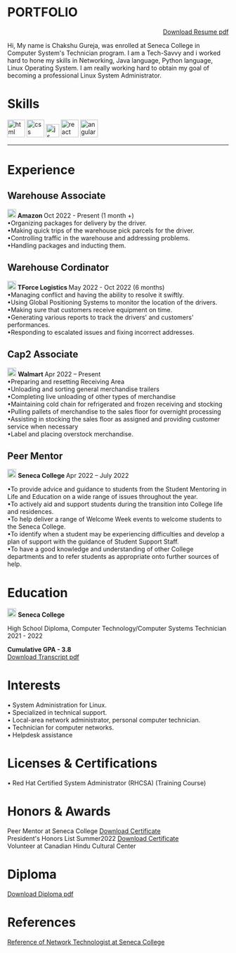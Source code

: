 #  PORTFOLIO  
<p align='right'>  <a href="https://drive.google.com/file/d/1FlMg0qfEOWrgr8PKT1fee0oDVfZ3mFdq/view?usp=share_link">Download Resume pdf </a></p>
Hi, My name is Chakshu Gureja, was enrolled at Seneca College in Computer System's Technician program. I am a Tech-Savvy and i worked hard to hone my skills in Networking, Java language, Python language, Linux Operating System. I am really working hard to obtain my goal of becoming a professional Linux System Administrator. 


# Skills

<p align='left'>
  
  <img src="https://upload.wikimedia.org/wikipedia/commons/thumb/b/b0/NewTux.svg/1200px-NewTux.svg.png" alt="html" width="40" height="40">
  <img src='https://upload.wikimedia.org/wikipedia/commons/c/c0/Azure.png' alt="css" width="40" height="40">
  <img src='https://upload.wikimedia.org/wikipedia/commons/thumb/9/93/Amazon_Web_Services_Logo.svg/768px-Amazon_Web_Services_Logo.svg.png?20170912170050' height='30' width='auto' alt="js">
   <img src="https://upload.wikimedia.org/wikipedia/commons/d/dc/Javascript-shield.png" alt="react" width="auto" height="40"/>
   <img src="https://i0.wp.com/learn.onemonth.com/wp-content/uploads/2019/07/image2-1.png?fit=600%2C315&ssl=1" alt="angular" width="40" height="40"/>
</p>

--- 

# Experience
## Warehouse Associate
  <img src="http://media.corporate-ir.net/media_files/IROL/17/176060/Oct18/Amazon%20logo.PNG" alt="html" width="20" height="20"><b> Amazon </b>
  Oct 2022 - Present (1 month +) <br>
  •Organizing packages for delivery by the driver.<br>
  •Making quick trips of the warehouse pick parcels for the driver.<br>
  •Controlling traffic in the warehouse and addressing problems.<br>
  •Handling packages and inducting them.<br>
## Warehouse Cordinator
   <img src="https://encrypted-tbn0.gstatic.com/images?q=tbn:ANd9GcTzpNq-tqFYWFdVp1BVmS8xraIMLa_7GdZFt9bd0iSE&s" alt="html" width="20" height="20"><b> TForce Logistics </b>
   May 2022 - Oct 2022 (6 months)<br>
  •Managing conflict and having the ability to resolve it swiftly.<br>
  •Using Global Positioning Systems to monitor the location of the drivers.<br>
  •Making sure that customers receive equipment on time.<br>
  •Generating various reports to track the drivers' and customers' performances.<br>
  •Responding to escalated issues and fixing incorrect addresses.<br>
## Cap2 Associate
<img src="https://cdn.mos.cms.futurecdn.net/5StAbRHLA4ZdyzQZVivm2c-970-80.jpg.webp" alt="html" width="20" height="20"> <b> Walmart </b>  Apr 2022 – Present <br>
  •Preparing and resetting Receiving Area <br> 
  •Unloading and sorting general merchandise trailers <br> 
  •Completing live unloading of other types of merchandise <br> 
  •Maintaining cold chain for refrigerated and frozen receiving and stocking <br> 
  •Pulling pallets of merchandise to the sales floor for overnight processing <br> 
  •Assisting in stocking the sales floor as assigned and providing customer service when    necessary <br> 
  •Label and placing overstock merchandise. <br> 

## Peer Mentor 

<img src="https://res.cloudinary.com/crunchbase-production/image/upload/c_lpad,f_auto,q_auto:eco,dpr_1/tl1pb3qhlkjxqyyartnz" alt="html" width="20" height="20"> <b> Seneca College </b>  Apr 2022 – July 2022 <br>

•To provide advice and guidance to students from the Student Mentoring in Life and Education on a wide range of issues throughout the year.<br>
•To actively aid and support students during the transition into College life and residences.<br>
•To help deliver a range of Welcome Week events to welcome students to the Seneca College.<br>
•To identify when a student may be experiencing difficulties and develop a plan of support with the guidance of Student Support Staff.<br>
•To have a good knowledge and understanding of other College departments and to refer students as appropriate onto further sources of help.<br>

# Education
<p align='left'>
<img src="https://res.cloudinary.com/crunchbase-production/image/upload/c_lpad,f_auto,q_auto:eco,dpr_1/tl1pb3qhlkjxqyyartnz" alt="html" width="20" height="20"> <b> Seneca College </b> <br>
<p> High School Diploma, Computer Technology/Computer Systems Technician <br>
2021 - 2022 <br></p>

<b> Cumulative GPA - 3.8</b><br>
<a href="https://drive.google.com/file/d/1G3JxZUvoFqBkoTv_LiNY1mGbcvWgKlcJ/view?usp=sharing">Download Transcript pdf </a></p>

# Interests
• System Administration for Linux.<br>
• Specialized in technical support.<br>
• Local-area network administrator, personal computer technician.<br>
• Technician for computer networks.<br>
• Helpdesk assistance

# Licenses & Certifications
• Red Hat Certified System Administrator (RHCSA) (Training Course)

# Honors & Awards
Peer Mentor at Seneca College <a href="https://drive.google.com/file/d/1hi1NHzFQZ3qk8mmBmzy34jgSe7QyR4cC/view?usp=drivesdk"> Download Certificate </a>  <br>
President's Honors List Summer2022 <a href="https://drive.google.com/file/d/17ND2zlRc8KGHSy6kmuz2WsdJEUgIwsK9/view?usp=sharing"> Download Certificate </a>  <br> 
Volunteer at Canadian Hindu Cultural Center 


# Diploma
<p align='left'>  <a href="https://drive.google.com/file/d/122zBEFZtvAFRUMKzFtKShSYqaC1Yne1U/view?usp=share_link">Download Diploma pdf </a></p>

# References
<p align='left'>  <a href="https://www.linkedin.com/in/harsh-bassi-9308b8158/">Reference of Network Technologist at Seneca College </a></p>







